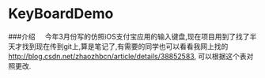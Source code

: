 # KeyBoardDemo

###介绍
     今年3月份写的仿照iOS支付宝应用的输入键盘,现在项目用到了找了半天才找到现在传到git上,算是笔记了,有需要的同学也可以看看我网上找的
     http://blog.csdn.net/zhaozhbcn/article/details/38852583, 可以根据这个表对照更改.
